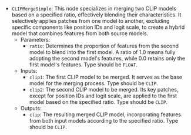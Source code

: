 - `CLIPMergeSimple`: This node specializes in merging two CLIP models based on a specified ratio, effectively blending their characteristics. It selectively applies patches from one model to another, excluding specific components like position IDs and logit scale, to create a hybrid model that combines features from both source models.
    - Parameters:
        - `ratio`: Determines the proportion of features from the second model to blend into the first model. A ratio of 1.0 means fully adopting the second model's features, while 0.0 retains only the first model's features. Type should be `FLOAT`.
    - Inputs:
        - `clip1`: The first CLIP model to be merged. It serves as the base model for the merging process. Type should be `CLIP`.
        - `clip2`: The second CLIP model to be merged. Its key patches, except for position IDs and logit scale, are applied to the first model based on the specified ratio. Type should be `CLIP`.
    - Outputs:
        - `clip`: The resulting merged CLIP model, incorporating features from both input models according to the specified ratio. Type should be `CLIP`.
